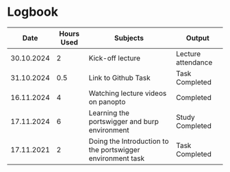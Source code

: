 # Logbook
| Date  | Hours Used |  Subjects  | Output |
| ------------- | ------------- | ------------- | ------------- |
| 30.10.2024  | 2  | Kick-off lecture  | Lecture attendance  |
| 31.10.2024  | 0.5  | Link to Github Task  | Task Completed  |
| 16.11.2024 | 4 | Watching lecture videos on panopto | Completed |
| 17.11.2024 | 6 | Learning the portswigger and burp environment | Study Completed |
| 17.11.2021 | 2 | Doing the Introduction to the portswigger environment task | Task Completed |

